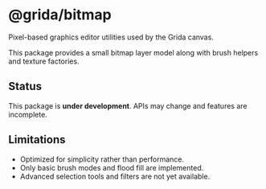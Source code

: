 # @grida/bitmap

Pixel-based graphics editor utilities used by the Grida canvas.

This package provides a small bitmap layer model along with brush helpers and texture factories.

## Status

This package is **under development**. APIs may change and features are incomplete.

## Limitations

- Optimized for simplicity rather than performance.
- Only basic brush modes and flood fill are implemented.
- Advanced selection tools and filters are not yet available.
